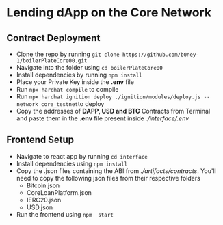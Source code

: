 # Lending dApp on the Core Network

## Contract Deployment

- Clone the repo by running `git clone https://github.com/b0ney-1/boilerPlateCore00.git`
- Navigate into the folder using `cd boilerPlateCore00`
- Install dependencies by running `npm install`
- Place your Private Key inside the **.env** file
- Run `npx hardhat compile` to compile
- Run `npx hardhat ignition deploy ./ignition/modules/deploy.js --network core_testnet`to deploy
- Copy the addresses of **DAPP, USD and BTC** Contracts from Terminal and paste them in the **.env** file present inside _./interface/.env_

## Frontend Setup

- Navigate to react app by running `cd interface`
- Install dependencies using `npm install`
- Copy the .json files containing the ABI from _./artifacts/contracts_. You'll need to copy the following json files from their respective folders
  - Bitcoin.json
  - CoreLoanPlatform.json
  - IERC20.json
  - USD.json
- Run the frontend using `npm  start`
